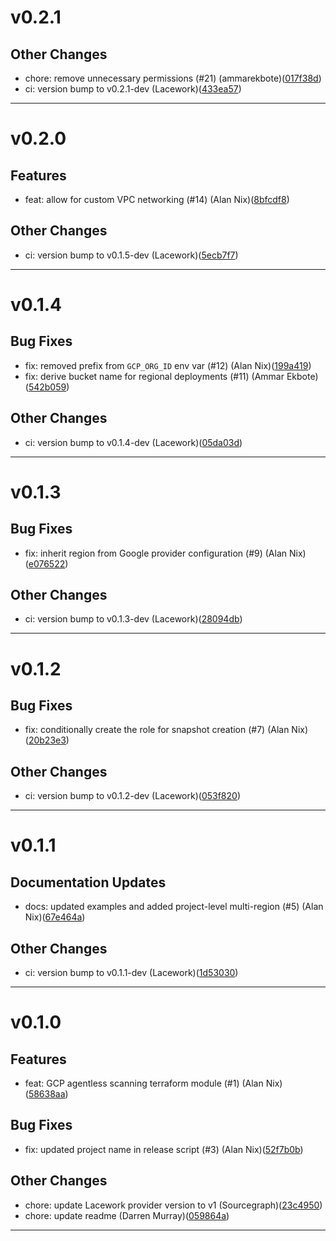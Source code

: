 # v0.2.1

## Other Changes
* chore: remove unnecessary permissions (#21) (ammarekbote)([017f38d](https://github.com/lacework/terraform-gcp-agentless-scanning/commit/017f38da476ad4969a47c576a3378c0268dfabc9))
* ci: version bump to v0.2.1-dev (Lacework)([433ea57](https://github.com/lacework/terraform-gcp-agentless-scanning/commit/433ea57ccef445d322f7df0d3ce6b8490de71608))
---
# v0.2.0

## Features
* feat: allow for custom VPC networking (#14) (Alan Nix)([8bfcdf8](https://github.com/lacework/terraform-gcp-agentless-scanning/commit/8bfcdf832ea633dfc6b3e2a4f83bab38cf23a17e))
## Other Changes
* ci: version bump to v0.1.5-dev (Lacework)([5ecb7f7](https://github.com/lacework/terraform-gcp-agentless-scanning/commit/5ecb7f7d34954ba711eba76d49b973e4a5de8ae5))
---
# v0.1.4

## Bug Fixes
* fix: removed prefix from `GCP_ORG_ID` env var (#12) (Alan Nix)([199a419](https://github.com/lacework/terraform-gcp-agentless-scanning/commit/199a419359c8920169c5477a7f82c688970024dd))
* fix: derive bucket name for regional deployments (#11) (Ammar Ekbote)([542b059](https://github.com/lacework/terraform-gcp-agentless-scanning/commit/542b0595575de333218e68cc38e7d2093c796ad8))
## Other Changes
* ci: version bump to v0.1.4-dev (Lacework)([05da03d](https://github.com/lacework/terraform-gcp-agentless-scanning/commit/05da03d9f9143479939e292a2a202c03ae0fb3e5))
---
# v0.1.3

## Bug Fixes
* fix: inherit region from Google provider configuration (#9) (Alan Nix)([e076522](https://github.com/lacework/terraform-gcp-agentless-scanning/commit/e0765222dd5eb6d4b4d74084bb286ac740a28790))
## Other Changes
* ci: version bump to v0.1.3-dev (Lacework)([28094db](https://github.com/lacework/terraform-gcp-agentless-scanning/commit/28094db5389e4c672717f1585c0e8cc89edffc9c))
---
# v0.1.2

## Bug Fixes
* fix: conditionally create the role for snapshot creation (#7) (Alan Nix)([20b23e3](https://github.com/lacework/terraform-gcp-agentless-scanning/commit/20b23e392d95ae946cb2df133d28b5b99c31b173))
## Other Changes
* ci: version bump to v0.1.2-dev (Lacework)([053f820](https://github.com/lacework/terraform-gcp-agentless-scanning/commit/053f82040a12127c30ef3f20ca74e85f0f107c87))
---
# v0.1.1

## Documentation Updates
* docs: updated examples and added project-level multi-region (#5) (Alan Nix)([67e464a](https://github.com/lacework/terraform-gcp-agentless-scanning/commit/67e464a251d734dd9b00348b21276d34a34c5f9e))
## Other Changes
* ci: version bump to v0.1.1-dev (Lacework)([1d53030](https://github.com/lacework/terraform-gcp-agentless-scanning/commit/1d530305b07941fa58462a2b65b001e8da99e596))
---
# v0.1.0

## Features
* feat: GCP agentless scanning terraform module (#1) (Alan Nix)([58638aa](https://github.com/lacework/terraform-gcp-agentless-scanning/commit/58638aa05e2e81d7ae1232f9d3be8e58f496fa94))
## Bug Fixes
* fix: updated project name in release script (#3) (Alan Nix)([52f7b0b](https://github.com/lacework/terraform-gcp-agentless-scanning/commit/52f7b0be8cb275038c0fd3b4350a55957f2185a8))
## Other Changes
* chore: update Lacework provider version to v1 (Sourcegraph)([23c4950](https://github.com/lacework/terraform-gcp-agentless-scanning/commit/23c4950d27b707cf6d5b19fe0e70f6bba441443a))
* chore: update readme (Darren Murray)([059864a](https://github.com/lacework/terraform-gcp-agentless-scanning/commit/059864a60f56a41f0899c73782a7f6b638794029))
---
